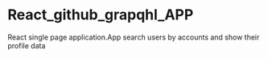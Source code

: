 # React_github_grapqhl_APP
React single page application.App search users by accounts and show their profile data
